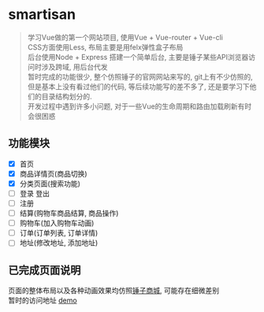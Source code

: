 # smartisan

> 学习Vue做的第一个网站项目, 使用Vue + Vue-router + Vue-cli  
> CSS方面使用Less, 布局主要是用felx弹性盒子布局  
> 后台使用Node + Express 搭建一个简单后台, 主要是锤子某些API浏览器访问时涉及跨域, 用后台代发   
> 暂时完成的功能很少, 整个仿照锤子的官网网站来写的, git上有不少仿照的, 但是基本上没有看过他们的代码,
等后续功能写的差不多了, 还是要学习下他们的目录结构划分的.    
> 开发过程中遇到许多小问题, 对于一些Vue的生命周期和路由加载刷新有时会很困惑    

## 功能模块
* [x] 首页
* [x] 商品详情页(商品切换)
* [x] 分类页面(搜索功能)
* [ ] 登录 登出
* [ ] 注册
* [ ] 结算(购物车商品结算, 商品操作)
* [ ] 购物车(加入购物车动画)
* [ ] 订单(订单列表, 订单详情)
* [ ] 地址(修改地址, 添加地址)

## 已完成页面说明
页面的整体布局以及各种动画效果均仿照[锤子商城](https://www.smartisan.com/), 可能存在细微差别  
暂时的访问地址 [demo](http://120.78.124.36/index.html)

